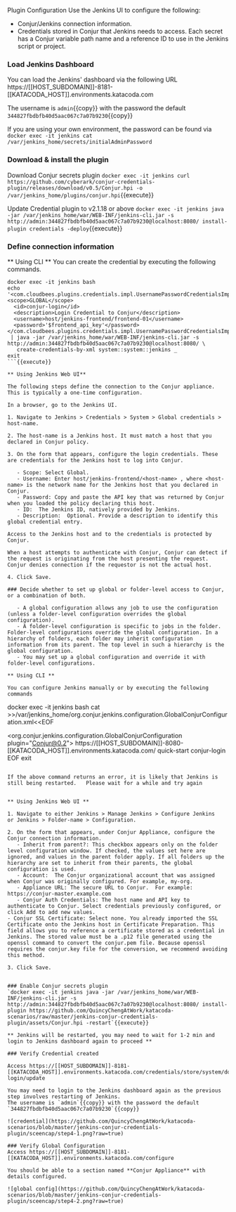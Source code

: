 Plugin Configuration
Use the Jenkins UI to configure the following: 

- Conjur/Jenkins connection information.
- Credentials stored in Conjur that Jenkins needs to access. Each secret has a Conjur variable path name and a reference ID to use in the Jenkins script or project.


### Load Jenkins Dashboard
You can load the Jenkins' dashboard via the following URL https://[[HOST_SUBDOMAIN]]-8181-[[KATACODA_HOST]].environments.katacoda.com

The username is `admin`{{copy}} with the password the default `344827fbdbfb40d5aac067c7a07b9230`{{copy}}

If you are using your own environment, the password can be found via `docker exec -it jenkins cat /var/jenkins_home/secrets/initialAdminPassword`

### Download & install the plugin
Download Conjur secrets plugin
`docker exec -it jenkins curl https://github.com/cyberark/conjur-credentials-plugin/releases/download/v0.5/Conjur.hpi -o /var/jenkins_home/plugins/conjur.hpi`{{execute}}

Update Credential plugin to v2.1.18 or above
`docker exec -it jenkins java -jar /var/jenkins_home/war/WEB-INF/jenkins-cli.jar -s http://admin:344827fbdbfb40d5aac067c7a07b9230@localhost:8080/ install-plugin credentials -deploy`{{execute}}

### Define connection information

** Using CLI **
You can create the credential by executing the following commands.   

```
docker exec -it jenkins bash
echo '<com.cloudbees.plugins.credentials.impl.UsernamePasswordCredentialsImpl>                                      
<scope>GLOBAL</scope>
  <id>conjur-login</id>
  <description>Login Credential to Conjur</description>
  <username>host/jenkins-frontend/frontend-01</username>
  <password>'$frontend_api_key'</password>
</com.cloudbees.plugins.credentials.impl.UsernamePasswordCredentialsImpl>'\
 | java -jar /var/jenkins_home/war/WEB-INF/jenkins-cli.jar -s http://admin:344827fbdbfb40d5aac067c7a07b9230@localhost:8080/ \
   create-credentials-by-xml system::system::jenkins _
exit
```{{execute}}

** Using Jenkins Web UI**

The following steps define the connection to the Conjur appliance. This is typically a one-time configuration.

In a browser, go to the Jenkins UI.

1. Navigate to Jenkins > Credentials > System > Global credentials > host-name.

2. The host-name is a Jenkins host. It must match a host that you declared in Conjur policy.

3. On the form that appears, configure the login credentials. These are credentials for the Jenkins host to log into Conjur.

   - Scope: Select Global.
   - Username: Enter host/jenkins-frontend/<host-name> , where <host-name> is the network name for the Jenkins host that you declared in Conjur.
   - Password: Copy and paste the API key that was returned by Conjur when you loaded the policy declaring this host.
   - ID:  The Jenkins ID, natively provided by Jenkins.
   - Description:  Optional. Provide a description to identify this global credential entry.

Access to the Jenkins host and to the credentials is protected by Conjur.
 	
When a host attempts to authenticate with Conjur, Conjur can detect if the request is originating from the host presenting the request. Conjur denies connection if the requestor is not the actual host. 

4. Click Save.

### Decide whether to set up global or folder-level access to Conjur, or a combination of both.

   - A global configuration allows any job to use the configuration (unless a folder-level configuration overrides the global configuration).
   - A folder-level configuration is specific to jobs in the folder. Folder-level configurations override the global configuration. In a hierarchy of folders, each folder may inherit configuration information from its parent. The top level in such a hierarchy is the global configuration.
   - You may set up a global configuration and override it with folder-level configurations.

** Using CLI **

You can configure Jenkins manually or by executing the following commands

```
docker exec -it jenkins bash
cat >>/var/jenkins_home/org.conjur.jenkins.configuration.GlobalConjurConfiguration.xml<<EOF
<?xml version='1.1' encoding='UTF-8'?>
<org.conjur.jenkins.configuration.GlobalConjurConfiguration plugin="Conjur@0.2">
  <conjurConfiguration>
    <applianceURL>https://[[HOST_SUBDOMAIN]]-8080-[[KATACODA_HOST]].environments.katacoda.com/</applianceURL>
    <account>quick-start</account>
    <credentialID>conjur-login</credentialID>
    <certificateCredentialID></certificateCredentialID>
  </conjurConfiguration>
EOF
exit
```{{execute}}

If the above command returns an error, it is likely that Jenkins is still being restarted.   Please wait for a while and try again


** Using Jenkins Web UI **

1. Navigate to either Jenkins > Manage Jenkins > Configure Jenkins   or Jenkins > Folder-name > Configuration.

2. On the form that appears, under Conjur Appliance, configure the Conjur connection information.
   - Inherit from parent?: This checkbox appears only on the folder level configuration window. If checked, the values set here are ignored, and values in the parent folder apply. If all folders up the hierarchy are set to inherit from their parents, the global configuration is used.  
   - Account:  The Conjur organizational account that was assigned when Conjur was originally configured. For example, my-org.
   - Appliance URL: The secure URL to Conjur.  For example: https://conjur-master.example.com
   - Conjur Auth Credentials: The host name and API key to authenticate to Conjur. Select credentials previously configured, or click Add to add new values.
- Conjur SSL Certificate: Select none. You already imported the SSL Certificate onto the Jenkins host in Certificate Preparation. This field allows you to reference a certificate stored as a credential in Jenkins. The stored value must be a .p12 file generated using the openssl command to convert the conjur.pem file. Because openssl requires the conjur.key file for the conversion, we recommend avoiding this method.

3. Click Save.


### Enable Conjur secrets plugin
`docker exec -it jenkins java -jar /var/jenkins_home/war/WEB-INF/jenkins-cli.jar -s http://admin:344827fbdbfb40d5aac067c7a07b9230@localhost:8080/ install-plugin https://github.com/QuincyChengAtWork/katacoda-scenarios/raw/master/jenkins-conjur-credentials-plugin/assets/Conjur.hpi -restart`{{execute}}

** Jenkins will be restarted, you may need to wait for 1-2 min and login to Jenkins dashboard again to proceed **

### Verify Credential created

Access https://[[HOST_SUBDOMAIN]]-8181-[[KATACODA_HOST]].environments.katacoda.com/credentials/store/system/domain/_/credential/conjur-login/update

You may need to login to the Jenkins dashboard again as the previous step involves restarting of Jenkins.
The username is `admin`{{copy}} with the password the default `344827fbdbfb40d5aac067c7a07b9230`{{copy}}

![credential](https://github.com/QuincyChengAtWork/katacoda-scenarios/blob/master/jenkins-conjur-credentials-plugin/sceencap/step4-1.png?raw=true)

### Verify Global Configuration
Access https://[[HOST_SUBDOMAIN]]-8181-[[KATACODA_HOST]].environments.katacoda.com/configure

You should be able to a section named **Conjur Appliance** with details configured.

![global config](https://github.com/QuincyChengAtWork/katacoda-scenarios/blob/master/jenkins-conjur-credentials-plugin/sceencap/step4-2.png?raw=true)
